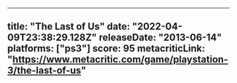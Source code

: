 
---
title: "The Last of Us"
date: "2022-04-09T23:38:29.128Z"
releaseDate: "2013-06-14"
platforms: ["ps3"]
score: 95
metacriticLink: "https://www.metacritic.com/game/playstation-3/the-last-of-us"
---
